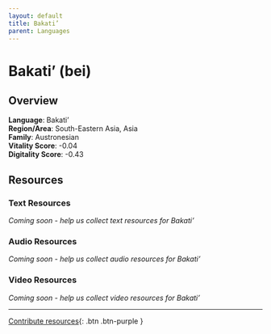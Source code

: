 ```yaml
---
layout: default
title: Bakati’
parent: Languages
---
```


# Bakati’ (bei)

## Overview

**Language**: Bakati’  
**Region/Area**: South-Eastern Asia, Asia  
**Family**: Austronesian  
**Vitality Score**: -0.04  
**Digitality Score**: -0.43  

## Resources

### Text Resources
*Coming soon - help us collect text resources for Bakati’*

### Audio Resources
*Coming soon - help us collect audio resources for Bakati’*

### Video Resources
*Coming soon - help us collect video resources for Bakati’*

---

[Contribute resources](https://fairtrain.github.io/){: .btn .btn-purple }

